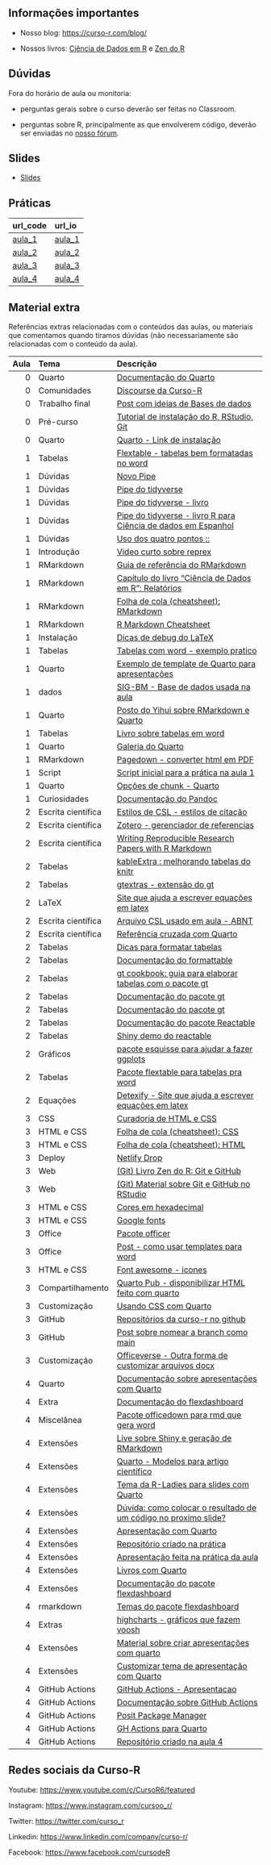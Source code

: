 
<!-- README.md is generated from README.Rmd. Please edit that file -->

## Informações importantes

- Nosso blog: <https://curso-r.com/blog/>

- Nossos livros: [Ciência de Dados em R](https://livro.curso-r.com/) e
  [Zen do R](https://curso-r.github.io/zen-do-r/)

## Dúvidas

Fora do horário de aula ou monitoria:

- perguntas gerais sobre o curso deverão ser feitas no Classroom.

- perguntas sobre R, principalmente as que envolverem código, deverão
  ser enviadas no [nosso fórum](https://discourse.curso-r.com/).

## Slides

- [Slides](https://curso-r.github.io/main-relatorios/slides/)

## Práticas

| url_code                                                                         | url_io                                                                |
|:---------------------------------------------------------------------------------|:----------------------------------------------------------------------|
| [aula_1](https://github.com/curso-r/202210-relatorios/blob/main/praticas/aula_1) | [aula_1](https://curso-r.github.io/202210-relatorios/praticas/aula_1) |
| [aula_2](https://github.com/curso-r/202210-relatorios/blob/main/praticas/aula_2) | [aula_2](https://curso-r.github.io/202210-relatorios/praticas/aula_2) |
| [aula_3](https://github.com/curso-r/202210-relatorios/blob/main/praticas/aula_3) | [aula_3](https://curso-r.github.io/202210-relatorios/praticas/aula_3) |
| [aula_4](https://github.com/curso-r/202210-relatorios/blob/main/praticas/aula_4) | [aula_4](https://curso-r.github.io/202210-relatorios/praticas/aula_4) |

## Material extra

Referências extras relacionadas com o conteúdos das aulas, ou materiais
que comentamos quando tiramos dúvidas (não necessariamente são
relacionadas com o conteúdo da aula).

| Aula | Tema               | Descrição                                                                                                                                                    |
|-----:|:-------------------|:-------------------------------------------------------------------------------------------------------------------------------------------------------------|
|    0 | Quarto             | [Documentação do Quarto](https://quarto.org/docs/guide/)                                                                                                     |
|    0 | Comunidades        | [Discourse da Curso-R](https://discourse.curso-r.com)                                                                                                        |
|    0 | Trabalho final     | [Post com ideias de Bases de dados](https://blog.curso-r.com/posts/2022-06-11-bases-de-dados/)                                                               |
|    0 | Pré-curso          | [Tutorial de instalação do R, RStudio, Git](https://www.youtube.com/watch?t=2415&v=fiZStofJqMQ&feature=youtu.be)                                             |
|    0 | Quarto             | [Quarto - Link de instalação](https://quarto.org/docs/get-started/)                                                                                          |
|    1 | Tabelas            | [Flextable - tabelas bem formatadas no word](https://ardata-fr.github.io/flextable-book/)                                                                    |
|    1 | Dúvidas            | [Novo Pipe](https://blog.curso-r.com/posts/2021-05-06-o-novo-pipe-esta-chegando/)                                                                            |
|    1 | Dúvidas            | [Pipe do tidyverse](https://curso-r.github.io/main-r4ds-1/slides/04-manipulacao.html#14)                                                                     |
|    1 | Dúvidas            | [Pipe do tidyverse - livro](https://livro.curso-r.com/6-1-o-operador-pipe.html)                                                                              |
|    1 | Dúvidas            | [Pipe do tidyverse - livro R para Ciência de dados em Espanhol](https://es.r4ds.hadley.nz/pipes.html)                                                        |
|    1 | Dúvidas            | [Uso dos quatro pontos ::](https://curso-r.github.io/zen-do-r/funcoes-deps.html#quatro-pontos)                                                               |
|    1 | Introdução         | [Video curto sobre reprex](https://youtu.be/IxlGYVnaGXk)                                                                                                     |
|    1 | RMarkdown          | [Guia de referência do RMarkdown](https://rstudio.com/wp-content/uploads/2015/03/rmarkdown-reference.pdf)                                                    |
|    1 | RMarkdown          | [Capítulo do livro “Ciência de Dados em R”: Relatórios](https://livro.curso-r.com/9-relatorios.html)                                                         |
|    1 | RMarkdown          | [Folha de cola (cheatsheet): RMarkdown](https://github.com/rstudio/cheatsheets/raw/master/rmarkdown-2.0.pdf)                                                 |
|    1 | RMarkdown          | [R Markdown Cheatsheet](https://www.rstudio.com/wp-content/uploads/2015/02/rmarkdown-cheatsheet.pdf)                                                         |
|    1 | Instalação         | [Dicas de debug do LaTeX](https://github.com/yihui/tinytex/issues/103)                                                                                       |
|    1 | Tabelas            | [Tabelas com word - exemplo pratico](https://github.com/beatrizmilz/ambi-agua-2823/blob/main/inst/manuscript.Rmd)                                            |
|    1 | Quarto             | [Exemplo de template de Quarto para apresentações](https://github.com/beatrizmilz/quarto-rladies-theme)                                                      |
|    1 | dados              | [SIG-BM - Base de dados usada na aula](https://app.anm.gov.br/SIGBM/Publico/ClassificacaoNacionalDaBarragem)                                                 |
|    1 | Quarto             | [Posto do Yihui sobre RMarkdown e Quarto](https://yihui.org/en/2022/04/quarto-r-markdown/)                                                                   |
|    1 | Tabelas            | [Livro sobre tabelas em word](https://ardata-fr.github.io/flextable-book/)                                                                                   |
|    1 | Quarto             | [Galeria do Quarto](https://quarto.org/docs/gallery/)                                                                                                        |
|    1 | RMarkdown          | [Pagedown - converter html em PDF](https://github.com/rstudio/pagedown)                                                                                      |
|    1 | Script             | [Script inicial para a prática na aula 1](https://raw.githubusercontent.com/curso-r/main-relatorios/main/praticas/aula_1/exemplo_rmd_qmd/esqueleto-aula-1.R) |
|    1 | Quarto             | [Opções de chunk - Quarto](https://quarto.org/docs/reference/cells/cells-knitr.html#cell-output)                                                             |
|    1 | Curiosidades       | [Documentação do Pandoc](https://pandoc.org/)                                                                                                                |
|    2 | Escrita científica | [Estilos de CSL - estilos de citação](https://github.com/citation-style-language/styles)                                                                     |
|    2 | Escrita científica | [Zotero - gerenciador de referencias](https://www.zotero.org/)                                                                                               |
|    2 | Escrita científica | [Writing Reproducible Research Papers with R Markdown](https://resulumit.com/teaching/rmd_workshop.html#1)                                                   |
|    2 | Tabelas            | [kableExtra : melhorando tabelas do knitr](https://cran.r-project.org/web/packages/kableExtra/vignettes/awesome_table_in_html.html)                          |
|    2 | Tabelas            | [gtextras - extensão do gt](https://themockup.blog/posts/2022-06-13-gtextras-cran/)                                                                          |
|    2 | LaTeX              | [Site que ajuda a escrever equações em latex](https://app.mettzer.com/latex)                                                                                 |
|    2 | Escrita científica | [Arquivo CSL usado em aula - ABNT](https://github.com/citation-style-language/styles/blob/master/associacao-brasileira-de-normas-tecnicas.csl)               |
|    2 | Escrita científica | [Referência cruzada com Quarto](https://quarto.org/docs/authoring/cross-references.html)                                                                     |
|    2 | Tabelas            | [Dicas para formatar tabelas](https://www.curso-r.com/blog/2020-12-03-dicas-relatorios-r4ds1_tabelas/)                                                       |
|    2 | Tabelas            | [Documentação do formattable](https://renkun-ken.github.io/formattable/)                                                                                     |
|    2 | Tabelas            | [gt cookbook: guia para elaborar tabelas com o pacote gt](https://themockup.blog/static/gt-cookbook.html)                                                    |
|    2 | Tabelas            | [Documentação do pacote gt](https://gt.rstudio.com/)                                                                                                         |
|    2 | Tabelas            | [Documentação do pacote gt](https://gt.rstudio.com/)                                                                                                         |
|    2 | Tabelas            | [Documentação do pacote Reactable](https://glin.github.io/reactable/)                                                                                        |
|    2 | Tabelas            | [Shiny demo do reactable](https://glin.github.io/reactable/articles/shiny-demo.html)                                                                         |
|    2 | Gráficos           | [pacote esquisse para ajudar a fazer ggplots](https://github.com/dreamRs/esquisse)                                                                           |
|    2 | Tabelas            | [Pacote flextable para tabelas pra word](https://davidgohel.github.io/flextable/)                                                                            |
|    2 | Equações           | [Detexify - Site que ajuda a escrever equações em latex](https://detexify.kirelabs.org/classify.html)                                                        |
|    3 | CSS                | [Curadoria de HTML e CSS](https://curadoria-front-end-roadmap-git-main-notnotgabriel.vercel.app/html)                                                        |
|    3 | HTML e CSS         | [Folha de cola (cheatsheet): CSS](https://htmlcheatsheet.com/css/)                                                                                           |
|    3 | HTML e CSS         | [Folha de cola (cheatsheet): HTML](https://htmlcheatsheet.com)                                                                                               |
|    3 | Deploy             | [Netlify Drop](https://app.netlify.com/drop)                                                                                                                 |
|    3 | Web                | [(Git) Livro Zen do R: Git e GitHub](https://curso-r.github.io/zen-do-r/git-github.html)                                                                     |
|    3 | Web                | [(Git) Material sobre Git e GitHub no RStudio](https://curso-r.github.io/main-pacotes/slides/#53)                                                            |
|    3 | HTML e CSS         | [Cores em hexadecimal](https://htmlcolorcodes.com/)                                                                                                          |
|    3 | HTML e CSS         | [Google fonts](https://fonts.google.com/)                                                                                                                    |
|    3 | Office             | [Pacote officer](https://ardata-fr.github.io/officeverse/officer-for-powerpoint.html)                                                                        |
|    3 | Office             | [Post - como usar templates para word](https://blog.curso-r.com/posts/2021-12-23-word-rmarkdown/)                                                            |
|    3 | HTML e CSS         | [Font awesome - icones](https://fontawesome.com/icons)                                                                                                       |
|    3 | Compartilhamento   | [Quarto Pub - disponibilizar HTML feito com quarto](https://quartopub.com/)                                                                                  |
|    3 | Customização       | [Usando CSS com Quarto](https://quarto.org/docs/visual-editor/content.html#css-styles)                                                                       |
|    3 | GitHub             | [Repositórios da curso-r no github](https://github.com/orgs/curso-r/repositories?type=all)                                                                   |
|    3 | GitHub             | [Post sobre nomear a branch como main](https://lente.dev/posts/main-branch/)                                                                                 |
|    3 | Customização       | [Officeverse - Outra forma de customizar arquivos docx](https://ardata-fr.github.io/officeverse/officedown-for-word.html)                                    |
|    4 | Quarto             | [Documentação sobre apresentações com Quarto](https://quarto.org/docs/presentations/revealjs/demo/#/title-slide)                                             |
|    4 | Extra              | [Documentação do flexdashboard](https://rmarkdown.rstudio.com/flexdashboard/)                                                                                |
|    4 | Miscelânea         | [Pacote officedown para rmd que gera word](https://ardata-fr.github.io/officeverse/officedown-for-word.html)                                                 |
|    4 | Extensões          | [Live sobre Shiny e geração de RMarkdown](https://www.youtube.com/watch?v=tJmfcUC0bgY)                                                                       |
|    4 | Extensões          | [Quarto - Modelos para artigo científico](https://quarto.org/docs/journals/)                                                                                 |
|    4 | Extensões          | [Tema da R-Ladies para slides com Quarto](https://github.com/beatrizmilz/quarto-rladies-theme)                                                               |
|    4 | Extensões          | [Dúvida: como colocar o resultado de um código no proximo slide?](https://mine-cetinkaya-rundel.github.io/quarto-tip-a-day/posts/05-output-location/)        |
|    4 | Extensões          | [Apresentação com Quarto](https://beatrizmilz.github.io/rstudioconf2022/)                                                                                    |
|    4 | Extensões          | [Repositório criado na prática](https://github.com/beatrizmilz/gatitosQuartoActions)                                                                         |
|    4 | Extensões          | [Apresentação feita na prática da aula](https://beatrizmilz.github.io/gatitosQuartoActions/sigbm.html)                                                       |
|    4 | Extensões          | [Livros com Quarto](https://quarto.org/docs/books/)                                                                                                          |
|    4 | Extensões          | [Documentação do pacote flexdashboard](https://pkgs.rstudio.com/flexdashboard//)                                                                             |
|    4 | rmarkdown          | [Temas do pacote flexdashboard](https://rmarkdown.rstudio.com/flexdashboard/using.html#appearance)                                                           |
|    4 | Extras             | [highcharts - gráficos que fazem voosh](https://www.highcharts.com/blog/tutorials/highcharts-for-r-users/)                                                   |
|    4 | Extensões          | [Material sobre criar apresentações com quarto](https://beamilz.com/talks/pt/2022-latinr-quarto-tutorial/)                                                   |
|    4 | Extensões          | [Customizar tema de apresentação com Quarto](https://quarto.org/docs/presentations/revealjs/themes.html)                                                     |
|    4 | GitHub Actions     | [GitHub Actions - Apresentacao](https://beamilz.com/talks/en/2022-gha-rladies-abuja/)                                                                        |
|    4 | GitHub Actions     | [Documentação sobre GitHub Actions](https://docs.github.com/pt/actions/using-workflows/about-workflows)                                                      |
|    4 | GitHub Actions     | [Posit Package Manager](https://packagemanager.rstudio.com/client/#/)                                                                                        |
|    4 | GitHub Actions     | [GH Actions para Quarto](https://github.com/quarto-dev/quarto-actions)                                                                                       |
|    4 | GitHub Actions     | [Repositório criado na aula 4](https://github.com/curso-r/exemplo-quarto-aula-relatorios)                                                                    |

## Redes sociais da Curso-R

Youtube: <https://www.youtube.com/c/CursoR6/featured>

Instagram: <https://www.instagram.com/cursoo_r/>

Twitter: <https://twitter.com/curso_r>

Linkedin: <https://www.linkedin.com/company/curso-r/>

Facebook: <https://www.facebook.com/cursodeR>
